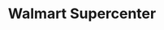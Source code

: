 ---
title: "Walmart Supercenter"
url: /corona/walmart-supercenter-east-ontario-avenue/
shop: Supermarkt
---